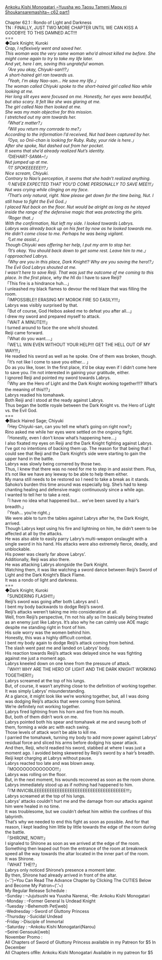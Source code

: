 [Ankoku Kishi Monogatari ~Yuusha wo Taosu Tameni Maou ni Shoukansaremashita~ c62 part1](https://foxaholic.com/novel/ankoku-kishi-monogatari-yuusha-wo-taosu-tameni-maou-ni-shoukansaremashita/chapter-62-1/)
<br/><br/>
Chapter 62.1 : Rondo of Light and Darkness<br/>
TN : FINALLY, JUST TWO MORE CHAPTER UNTIL WE CAN KISS A GOODBYE TO THIS DAMNED ACT!!!<br/>
===<br/>
◆Dark Knight; Kuroki<br/>
Cr*ap, I reflexively went and saved her.<br/>
This woman was the very same woman who’d almost killed me before. She might come again to try to take my life later.<br/>
And yet, here I am, saving this ungrateful woman.<br/>
「Are you okay, Chiyuki-san!!?」<br/>
A short-haired girl ran towards us.<br/>
「Yeah, I’m okay Nao-san… He save my life.」<br/>
The woman called Chiyuki spoke to the short-haired girl called Nao while looking at me.<br/>
Her long slit eyes were focused on me. Honestly, her eyes were beautiful, but also scary. It felt like she was glaring at me.<br/>
The girl called Nao then looked at me.<br/>
She was my main objective for this mission.<br/>
I stretched out my arm towards her.<br/>
「What’z matter?」<br/>
「Will you return my comrade to me?」<br/>
According to the information I’d received, Nut had been captured by her.<br/>
「Oya, so Onii-chan is looking for Ruby. Ruby, your ride is here.」<br/>
After she spoke, Nut dashed out from her pocket.<br/>
It seems that she’d already realized Nut’s identity.<br/>
「DIEHART-SAMA\~!」<br/>
Nut jumped up at me.<br/>
「IT SPOKEEEEEE!!?」<br/>
Nice scream, Chiyuki.<br/>
Contrary to Nao’s perception, it seems that she hadn’t realized anything.<br/>
「I NEVER EXPECTED THAT YOU’D COME PERSONALLY TO SAVE MEE!!!」<br/>
Nut was crying while clinging on my face.<br/>
「That’s only natural, right. Now please get down for the time being, Nut. I still have to fight the Evil God.」<br/>
I placed Nut back on the floor. Nut would be alright as long as he stayed inside the range of the defensive magic that was protecting the girls.<br/>
「Roger that.」<br/>
With the confirmation, Nut left my side. I looked towards Labrys.<br/>
Labrys was already back up on his feet by now as he looked towards me. He didn’t come close to me. Perhaps he was being vigilant.<br/>
「Let me assist.」<br/>
Though Chiyuki was offering her help, I put my arm to stop her.<br/>
「It’s okay. You should back down to get some rest. Leave him to me.」<br/>
I approached Labrys.<br/>
「Why are you in this place, Dark Knight!? Why are you saving the hero!?」<br/>
The Evil God Labrys shouted at me.<br/>
I wasn’t here to save Reiji. That was just the outcome of me coming to this place. In the first place, why the h*ll do I have to save Reiji?<br/>
「This fire is a hindrance huh…」<br/>
I unleashed my black flames to devour the red blaze that was filling the room.<br/>
「IMPOSSIBLE!! ERASING MY MOROK FIRE SO EASILY!!!」<br/>
Labrys was visibly surprised by that.<br/>
「But of course, God Heibos asked me to defeat you after all…」<br/>
I drew my sword and prepared myself to attack.<br/>
「WAIT A MINUTE!!!」<br/>
I turned around to face the one who’d shouted.<br/>
Reiji came forward.<br/>
「What do you want….」<br/>
「WE’LL WIN EVEN WITHOUT YOUR HELP!!! GET THE HELL OUT OF MY WAY!!!」<br/>
He readied his sword as well as he spoke. One of them was broken, though.<br/>
「It’s not like I come to save you either… 」<br/>
Do as you like, loser. In the first place, it’d be okay even if I didn’t come here to save you. I’m not interested in gaining your gratitude, either.<br/>
I ignored Reiji and pointed my sword towards Labrys.<br/>
「Why are the Hero of Light and the Dark Knight working together!!!? What’s the meaning of this!!?」<br/>
Labrys readied his tomahawk.<br/>
Both Reiji and I stood at the ready against Labrys.<br/>
Thus began the bottle royale between the Dark Knight vs. the Hero of Light vs. the Evil God.<br/>
===<br/>
◆Black Haired Sage; Chiyuki<br/>
「Hey Chiyuki-san, can you tell me what’s going on right now?」<br/>
Rino asked me while her eyes were settled on the ongoing fight.<br/>
「Honestly, even I don’t know what’s happening here…」<br/>
I also fixated my eyes on Reiji and the Dark Knight fighting against Labrys.<br/>
I’ve got no intentions of backing them up. The reason for that being that I could see that Reiji and the Dark Knight’s side were starting to gain the upper hand in the battle.<br/>
Labrys was slowly being cornered by those two.<br/>
Thus, I knew that there was no need for me to step in and assist them. Plus, it’s not like we have any leeway to be able to help them either.<br/>
My mana still needs to be restored so I need to take a break as it stands.<br/>
Sahoko’s burden this time around was especially big. She’s had to keep chanting healing and defensive magic continuously since a while ago.<br/>
I wanted to tell her to take a rest.<br/>
「I have no idea what happened but… we’ve been saved by a hair’s breadth.」<br/>
「Yeah… you’re right.」<br/>
We were able to turn the tables against Labrys after he, the Dark Knight, arrived.<br/>
Though Labrys kept using his fire and lightning on him, he didn’t seem to be affected at all by the attacks.<br/>
He was also able to easily parry Labry’s multi-weapon onslaught with a single sword in his hand. His attacks were also extremely fierce, deadly, and unblockable.<br/>
His power was clearly far above Labrys’.<br/>
Additionally, Reiji was also there.<br/>
He was attacking Labrys alongside the Dark Knight.<br/>
Watching them, it was like watching a sword dance between Reiji’s Sword of Light and the Dark Knight’s Black Flame.<br/>
It was a rondo of light and darkness.<br/>
===<br/>
◆Dark Knight; Kuroki<br/>
「SUNDERING FLASH!!!」<br/>
Reiji’s sword was going after both Labrys and I.<br/>
I bent my body backwards to dodge Reiji’s sword.<br/>
Reiji’s attacks weren’t taking me into consideration at all.<br/>
Well, from Reiji’s perspective, I’m not his ally so I’m basically being treated as an enemy just like Labrys. It’s also why he can calmly use AOE magic despite me standing right in front of him.<br/>
His sole worry was the women behind him.<br/>
Honestly, this was a highly difficult combat.<br/>
I bent my body again to dodge Reiji’s attack coming from behind.<br/>
The slash went past me and landed on Labrys’ body.<br/>
His reaction towards Reiji’s attack was delayed since he was fighting against me just a moment ago.<br/>
Labrys kneeled down on one knee from the pressure of attack.<br/>
「WHY! WHY ARE THE HERO OF LIGHT AND THE DARK KNIGHT WORKING TOGETHER!!!」<br/>
Labrys screamed at the top of his lungs.<br/>
But, of course, it wasn’t anything close to the definition of working together.<br/>
It was simply Labrys’ misunderstanding.<br/>
At a glance, it might look like we’re working together, but, all I was doing was dodging Reiji’s attacks that were coming from behind.<br/>
We’re definitely not working together.<br/>
Labrys fired lightning from his horn and fire from his mouth.<br/>
But, both of them didn’t work on me.<br/>
Labrys pointed both his spear and tomahawk at me and swung both of them, forming a wide arc with each swing.<br/>
Those levels of attack won’t be able to kill me.<br/>
I parried the tomahawk, turning my body to add more power against Labrys’ residual force and sliced his arms before dodging his spear attack.<br/>
And then, Reiji, who’d readied his sword, stabbed at where I was just a moment ago. I avoided being skewered by Reiji’s sword by a hair’s breadth.<br/>
Reiji kept charging at Labrys without pause.<br/>
Labrys reacted too late and was blown away.<br/>
「MOOOOOOOOOOOOO!!!」<br/>
Labrys was rolling on the floor.<br/>
But, in the next moment, his wounds recovered as soon as the room shone.<br/>
Labrys immediately stood up as if nothing had happened to him.<br/>
「I’M INVICIBLEEEEEEEEEEEEEEEEEEEEEEEEEEEEEEEEEEEE!!!」<br/>
Labrys screamed at the top of his lungs.<br/>
Labrys’ attacks couldn’t hurt me and the damage from our attacks against him were healed in no time.<br/>
It was troublesome, but we couldn’t defeat him within the confines of this labyrinth.<br/>
That’s why we needed to end this fight as soon as possible. And for that reason, I kept leading him little by little towards the edge of the room during the battle.<br/>
「SHIRONE, NOW!!」<br/>
I signaled to Shirone as soon as we arrived at the edge of the room.<br/>
Something then leaped out from the entrance of the room at breakneck speed all the way towards the altar located in the inner part of the room.<br/>
It was Shirone.<br/>
「WHAT THE!?」<br/>
Labrys only noticed Shirone’s presence a moment later.<br/>
By then, Shirone had already arrived in front of the altar.<br/>
(\~’.’)\~You Can Read The Advance Chapter by Clicking The CUTIES Below and Become My Patron\~(‘.’\~)<br/>
My Regular Release Schedule :<br/>
-Sunday : –Jujutsushi wa Yuusha Narenai, –Re: Ankoku Kishi Monogatari<br/>
-Monday : –Former General Is Undead Knight<br/>
-Tuesday :-Behemoth Pet[web]<br/>
-Wednesday :-Sword of Gluttony Princess<br/>
-Thursday :-Suicidal Undead<br/>
-Friday :-Disciple of Immortal<br/>
-Saturday : –Ankoku Kishi Monogatari(Narou)<br/>
–Seirei Gensouki[web]<br/>
November Promo :<br/>
All Chapters of Sword of Gluttony Princess available in my Patreon for $5 In December<br/>
All Chapters ofRe: Ankoku Kishi Monogatari Available in my patreon for $5<br/>

